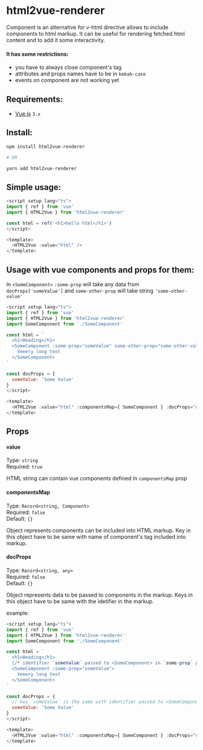 # html2vue-renderer

Component is an alternative for v-html directive allows to include components to html markup. It can be useful for rendering fetched html content and to add it some interactivity.

#### It has some restrictions:

- you have to always close component's tag
- attributes and props names have to be in `kebab-case`
- events on component are not working yet

## Requirements:

- [Vue.js](https://github.com/vuejs/vue) `3.x`

## Install:

```bash
npm install html2vue-renderer

# OR

yarn add html2vue-renderer
```

## Simple usage:

```javascript
<script setup lang="ts">
import { ref } from 'vue'
import { HTML2Vue } from 'html2vue-renderer'

const html = ref('<h1>hello html</h1>')
</script>

<template>
  <HTML2Vue :value="html" />
</template>
```

## Usage with vue components and props for them:

In `<SomeComponent>` `:some-prop` will take any data from `docProps['someValue']` and `some-other-prop` will take string `'some-other-value'`

```javascript
<script setup lang="ts">
import { ref } from 'vue'
import { HTML2Vue } from 'html2vue-renderer'
import SomeComponent from './SomeComponent'

const html = `
  <h1>Heading</h1>
  <SomeComponent :some-prop="someValue" some-other-prop="some-other-value">
    Veeery long text
  </SomeComponent>
`

const docProps = {
  someValue: 'Some Value'
}
</script>

<template>
  <HTML2Vue :value="html" :componentsMap={ SomeComponent } :docProps="docProps" />
</template>
```

## Props

#### value

Type: `string`<br>
Required: `true`<br>

HTML string can contain vue components defined in `componentsMap` prop

#### componentsMap

Type: `Record<string, Component>`<br>
Required: `false`<br>
Default: `{}`<br>

Object represents components can be included into HTML markup. Key in this object have to be same with name of component's tag included into markup.

#### docProps

Type: `Record<string, any>`<br>
Required: `false`<br>
Default: `{}`<br>

Object represents data to be passed to components in the markup. Keys in this object have to be same with the idetifier in the markup.

example:

```javascript
<script setup lang="ts">
import { ref } from 'vue'
import { HTML2Vue } from 'html2vue-renderer'
import SomeComponent from './SomeComponent'

const html = `
  <h1>Heading</h1>
  {/* identifier `someValue` passed to <SomeComponent> in `some-prop` prop is the same with key in `docProps`  */}
  <SomeComponent :some-prop="someValue">
    Veeery long text
  </SomeComponent>
`

const docProps = {
  // key `someValue` is the same with identifier passed to <SomeComponent>
  someValue: 'Some Value'
}
</script>

<template>
  <HTML2Vue :value="html" :componentsMap={ SomeComponent } :docProps="docProps" />
</template>
```

